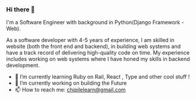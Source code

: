 ### Hi there 👋
I'm a Software Engineer with background in Python(Django Framework - Web).

As a software developer with 4-5 years of experience, I am skilled in website
 (both the front end and backend), in building web systems and have a track record of delivering high-quality code on time. My experience includes working on web systems where I have honed my skills in backend development.
- 🌱 I’m currently learning Ruby on Rail, React , Type and other cool stuff !
- 🔭 I’m currently working on building the Future
- 📫 How to reach me: chipilelearn@gmail.com

<!--
**sampchamps/sampchamps** is a ✨ _special_ ✨ repository because its `README.md` (this file) appears on your GitHub profile.

Here are some ideas to get you started:

- 🔭 I’m currently working on ...
- 🌱 I’m currently learning ...
- 👯 I’m looking to collaborate on ...
- 🤔 I’m looking for help with ...
- 💬 Ask me about ...
- 📫 How to reach me: ...
- 😄 Pronouns: ...
- ⚡ Fun fact: ...
-->
